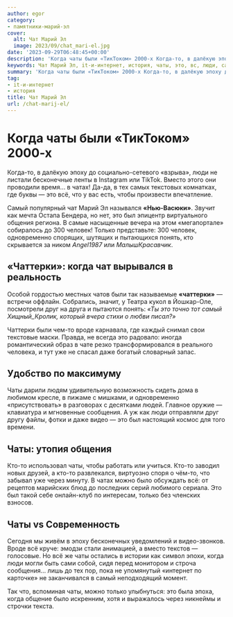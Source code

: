 ```yaml
---
author: egor
category:
- памятники-марий-эл
cover:
  alt: Чат Марий Эл
  image: 2023/09/chat_mari-el.jpg
date: '2023-09-29T06:48:45+00:00'
description: 'Когда чаты были «ТикТоком» 2000-х Когда-то, в далёкую эпоху до социально-сетевого «взрыва», люди не листали бесконечные ленты в Instagram или TikTok....'
keywords: Чат Марий Эл, it-и-интернет, история, чаты, это, вс, люди, самый, только, чаттерки, эпоху, вместо, чатах, тех, чат, общения, 300, человек
summary: 'Когда чаты были «ТикТоком» 2000-х Когда-то, в далёкую эпоху до социально-сетевого «взрыва», люди не листали бесконечные ленты в Instagram или TikTok....'
tag:
- it-и-интернет
- история
title: Чат Марий Эл
url: /chat-marij-el/
---
```


# Когда чаты были «ТикТоком» 2000-х

Когда-то, в далёкую эпоху до социально-сетевого «взрыва», люди не листали бесконечные ленты в Instagram или TikTok. Вместо этого они проводили время... в чатах! Да-да, в тех самых текстовых комнатках, где буквы — это всё, что у вас есть, чтобы произвести впечатление.

Самый популярный чат Марий Эл назывался **«Нью-Васюки»**. Звучит как мечта Остапа Бендера, но нет, это был эпицентр виртуального общения региона. В самые насыщенные вечера на этом «мегапортале» собиралось до 300 человек! Только представьте: 300 человек, одновременно спорящих, шутящих и пытающихся понять, кто скрывается за ником _Angel1987_ или _МалышКрасавчик_.

## «Чаттерки»: когда чат вырывался в реальность

Особой гордостью местных чатов были так называемые **«чаттерки»** — встречи оффлайн. Собрались, значит, у Театра кукол в Йошкар-Оле, посмотрели друг на друга и пытаются понять: _«Ты это точно тот самый Хищный\_Кролик, который вчера стихи о любви писал?»_

Чаттерки были чем-то вроде карнавала, где каждый снимал свои текстовые маски. Правда, не всегда это радовало: иногда романтический образ в чате резко трансформировался в реального человека, и тут уже не спасал даже богатый словарный запас.

## Удобство по максимуму

Чаты дарили людям удивительную возможность сидеть дома в любимом кресле, в пижаме с мишками, и одновременно «присутствовать» в разговорах с десятками людей. Главное оружие — клавиатура и мгновенные сообщения. А уж как люди отправляли друг другу файлы, фотки и даже видео — это был настоящий космос для того времени.

## Чаты: утопия общения

Кто-то использовал чаты, чтобы работать или учиться. Кто-то заводил новых друзей, а кто-то развлекался, виртуозно споря о чём-то, что забывал уже через минуту. В чатах можно было обсуждать всё: от рецептов марийских блюд до последних серий любимого сериала. Это был такой себе онлайн-клуб по интересам, только без членских взносов.

## Чаты vs Современность

Сегодня мы живём в эпоху бесконечных уведомлений и видео-звонков. Вроде всё круче: эмодзи стали анимацией, а вместо текстов — голосовые. Но всё же чаты остались в истории как символ эпохи, когда люди могли быть сами собой, сидя перед монитором и строча сообщения... лишь до тех пор, пока не упомянутый «интернет по карточке» не заканчивался в самый неподходящий момент.

Так что, вспоминая чаты, можно только улыбнуться: это была эпоха, когда общение было искренним, хотя и выражалось через никнеймы и строчки текста.